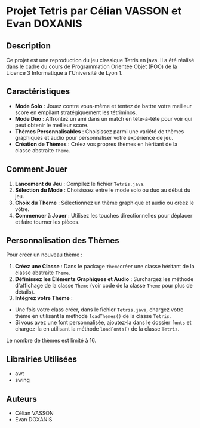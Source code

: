 # Projet Tetris par Célian VASSON et Evan DOXANIS

## Description
Ce projet est une reproduction du jeu classique Tetris en java. Il a été réalisé dans le cadre du cours de Programmation Orientée Objet (POO) de la Licence 3 Informatique à l'Université de Lyon 1.

## Caractéristiques

- **Mode Solo** : Jouez contre vous-même et tentez de battre votre meilleur score en empilant stratégiquement les tétriminos.
- **Mode Duo** : Affrontez un ami dans un match en tête-à-tête pour voir qui peut obtenir le meilleur score.
- **Thèmes Personnalisables** : Choisissez parmi une variété de thèmes graphiques et audio pour personnaliser votre expérience de jeu.
- **Création de Thèmes** : Créez vos propres thèmes en héritant de la classe abstraite `Theme`.

## Comment Jouer

1. **Lancement du Jeu** : Compilez le fichier `Tetris.java`.
2. **Sélection du Mode** : Choisissez entre le mode solo ou duo au début du jeu.
3. **Choix du Thème** : Sélectionnez un thème graphique et audio ou créez le vôtre.
4. **Commencer à Jouer** : Utilisez les touches directionnelles pour déplacer et faire tourner les pièces.

## Personnalisation des Thèmes

Pour créer un nouveau thème :

1. **Créez une Classe** : Dans le package `theme`créer une classe héritant de la classe abstraite `Theme`.
2. **Définissez les Éléments Graphiques et Audio** : Surchargez les méthode d'affichage de la classe `Theme` (voir code de la classe `Theme` pour plus de détails).
3. **Intégrez votre Thème** : 
- Une fois votre class créer, dans le fichier `Tetris.java`, chargez votre thème en utilisant la méthode `loadThemes()` de la classe `Tetris`.
- Si vous avez une font personnalisée, ajoutez-la dans le dossier `fonts` et chargez-la en utilisant la méthode `loadFonts()` de la classe `Tetris`.

Le nombre de thèmes est limité à 16.

## Librairies Utilisées

- awt
- swing

## Auteurs

- Célian VASSON
- Evan DOXANIS

